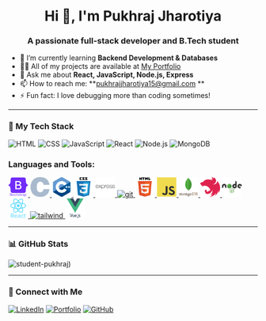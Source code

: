 <h1 align="center">Hi 👋, I'm Pukhraj Jharotiya</h1>
<h3 align="center">A passionate full-stack developer and B.Tech student</h3>

- 🌱 I’m currently learning **Backend Development & Databases**
- 👨‍💻 All of my projects are available at [My Portfolio](https://cwp-pukhrajportfolio.netlify.app/)
- 💬 Ask me about **React, JavaScript, Node.js, Express**
- 📫 How to reach me: **pukhrajjharotiya15@gmail.com **
- ⚡ Fun fact: I love debugging more than coding sometimes!

---

### 🚀 My Tech Stack
![HTML](https://img.shields.io/badge/HTML5-E34F26?style=for-the-badge&logo=html5)
![CSS](https://img.shields.io/badge/CSS3-1572B6?style=for-the-badge&logo=css3)
![JavaScript](https://img.shields.io/badge/JavaScript-F7DF1E?style=for-the-badge&logo=javascript)
![React](https://img.shields.io/badge/React-20232A?style=for-the-badge&logo=react)
![Node.js](https://img.shields.io/badge/Node.js-339933?style=for-the-badge&logo=nodedotjs)
![MongoDB](https://img.shields.io/badge/MongoDB-4EA94B?style=for-the-badge&logo=mongodb)

<h3 align="left">Languages and Tools:</h3>
<p align="left"> <a href="https://getbootstrap.com" target="_blank" rel="noreferrer"> <img src="https://raw.githubusercontent.com/devicons/devicon/master/icons/bootstrap/bootstrap-plain-wordmark.svg" alt="bootstrap" width="40" height="40"/> </a> <a href="https://www.cprogramming.com/" target="_blank" rel="noreferrer"> <img src="https://raw.githubusercontent.com/devicons/devicon/master/icons/c/c-original.svg" alt="c" width="40" height="40"/> </a> <a href="https://www.w3schools.com/cpp/" target="_blank" rel="noreferrer"> <img src="https://raw.githubusercontent.com/devicons/devicon/master/icons/cplusplus/cplusplus-original.svg" alt="cplusplus" width="40" height="40"/> </a> <a href="https://www.w3schools.com/css/" target="_blank" rel="noreferrer"> <img src="https://raw.githubusercontent.com/devicons/devicon/master/icons/css3/css3-original-wordmark.svg" alt="css3" width="40" height="40"/> </a> <a href="https://expressjs.com" target="_blank" rel="noreferrer"> <img src="https://raw.githubusercontent.com/devicons/devicon/master/icons/express/express-original-wordmark.svg" alt="express" width="40" height="40"/> </a> <a href="https://git-scm.com/" target="_blank" rel="noreferrer"> <img src="https://www.vectorlogo.zone/logos/git-scm/git-scm-icon.svg" alt="git" width="40" height="40"/> </a> <a href="https://www.w3.org/html/" target="_blank" rel="noreferrer"> <img src="https://raw.githubusercontent.com/devicons/devicon/master/icons/html5/html5-original-wordmark.svg" alt="html5" width="40" height="40"/> </a> <a href="https://developer.mozilla.org/en-US/docs/Web/JavaScript" target="_blank" rel="noreferrer"> <img src="https://raw.githubusercontent.com/devicons/devicon/master/icons/javascript/javascript-original.svg" alt="javascript" width="40" height="40"/> </a> <a href="https://www.mongodb.com/" target="_blank" rel="noreferrer"> <img src="https://raw.githubusercontent.com/devicons/devicon/master/icons/mongodb/mongodb-original-wordmark.svg" alt="mongodb" width="40" height="40"/> </a> <a href="https://nestjs.com/" target="_blank" rel="noreferrer"> <img src="https://raw.githubusercontent.com/devicons/devicon/master/icons/nestjs/nestjs-plain.svg" alt="nestjs" width="40" height="40"/> </a> <a href="https://nodejs.org" target="_blank" rel="noreferrer"> <img src="https://raw.githubusercontent.com/devicons/devicon/master/icons/nodejs/nodejs-original-wordmark.svg" alt="nodejs" width="40" height="40"/> </a> <a href="https://reactjs.org/" target="_blank" rel="noreferrer"> <img src="https://raw.githubusercontent.com/devicons/devicon/master/icons/react/react-original-wordmark.svg" alt="react" width="40" height="40"/> </a> <a href="https://tailwindcss.com/" target="_blank" rel="noreferrer"> <img src="https://www.vectorlogo.zone/logos/tailwindcss/tailwindcss-icon.svg" alt="tailwind" width="40" height="40"/> </a> <a href="https://vuejs.org/" target="_blank" rel="noreferrer"> <img src="https://raw.githubusercontent.com/devicons/devicon/master/icons/vuejs/vuejs-original-wordmark.svg" alt="vuejs" width="40" height="40"/> </a> </p>

---

### 📊 GitHub Stats

<p><img align="left" src="https://github-readme-stats.vercel.app/api/top-langs?username=student-pukhraj&show_icons=true&locale=en&layout=compact" alt="student-pukhraj" /></p>)

---

### 🔗 Connect with Me
[![LinkedIn](https://img.shields.io/badge/LinkedIn-blue?style=for-the-badge&logo=linkedin)](https://www.linkedin.com/in/pukhraj-jharotiya-b44287287/)
[![Portfolio](https://img.shields.io/badge/Website-000?style=for-the-badge&logo=globe)](cwp-pukhrajportfolio.netlify.app)
[![GitHub](https://img.shields.io/badge/GitHub-000?style=for-the-badge&logo=github)](https://github.com/Student-Pukhraj/)
